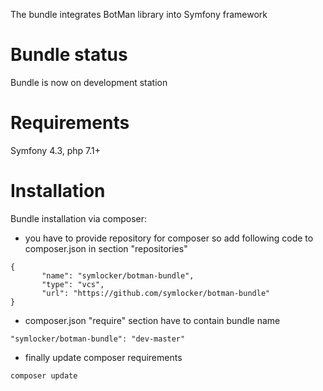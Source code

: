 The bundle integrates BotMan library into Symfony framework

# Bundle status
Bundle is now on development station

# Requirements

Symfony 4.3, php 7.1+


# Installation

Bundle installation via composer:
- you have to provide repository for composer 
so add following code to composer.json in section "repositories"

```code
{
       "name": "symlocker/botman-bundle",
       "type": "vcs",
       "url": "https://github.com/symlocker/botman-bundle"
}
```

- composer.json "require" section have to contain bundle name
```code
"symlocker/botman-bundle": "dev-master" 
```

- finally update composer requirements
```console
composer update
```